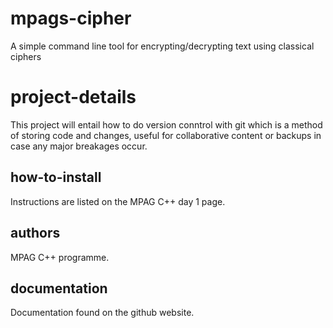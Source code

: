 # mpags-cipher
A simple command line tool for encrypting/decrypting text using classical ciphers

# project-details
This project will entail how to do version conntrol with git which is a method of storing code and changes, useful for collaborative content or backups in case any major breakages occur.

## how-to-install
Instructions are listed on the MPAG C++ day 1 page.

## authors
MPAG C++ programme.

## documentation
Documentation found on the github website.